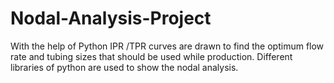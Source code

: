 # Nodal-Analysis-Project
With the help of Python IPR /TPR curves are drawn to find the optimum flow rate and tubing sizes that should be used while production. Different libraries of python are used to show the nodal analysis.
